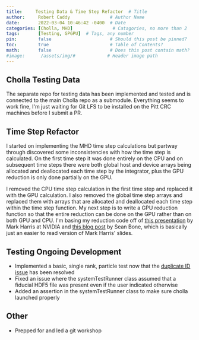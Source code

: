```yaml
---
title:     Testing Data & Time Step Refactor  # Title
author:     Robert Caddy               # Author Name
date:       2022-03-04 10:46:42 -0400  # Date
categories: [Cholla, MHD]               # Catagories, no more than 2
tags:       [Testing, GPGPU]  # Tags, any number
pin:        false                      # Should this post be pinned?
toc:        true                       # Table of Contents?
math:       false                      # Does this post contain math?
#image:      /assets/img/#            # Header image path
---
```


## Cholla Testing Data

The separate repo for testing data has been implemented and tested and is
connected to the main Cholla repo as a submodule. Everything seems to work fine,
I'm just waiting for Git LFS to be installed on the Pitt CRC machines before I
submit a PR.

## Time Step Refactor

I started on implementing the MHD time step calculations but partway through
discovered some inconsistencies with how the time step is calculated. On the
first time step it was done entirely on the CPU and on subsequent time steps
there were both global host and device arrays being allocated and deallocated
each time step by the integrator, plus the GPU reduction is only done partially
on the GPU.

I removed the CPU time step calculation in the first time step and replaced it
with the GPU calculation. I also removed the global time step arrays and
replaced them with arrays that are allocated and deallocated each time step
within the time step function. My next step is to write a GPU reduction function
so that the entire reduction can be done on the GPU rather than on both GPU and
CPU. I'm basing my reduction code off of [this
presentation](https://developer.download.nvidia.com/assets/cuda/files/reduction.pdf)
by Mark Harris at NVIDIA and [this blog
post](https://seanbone.ch/cuda-efficient-parallel-reduction/) by Sean Bone, which
is basically just an easier to read version of Mark Harris' slides.

## Testing Ongoing Development

- Implemented a basic, single rank, particle test now that the [duplicate ID
  issue](https://github.com/cholla-hydro/cholla/issues/98) has been resolved
- Fixed an issue where the systemTestRunner class assumed that a fiducial HDF5
  file was present even if the user indicated otherwise
- Added an assertion in the systemTestRunner class to make sure cholla launched
  properly

## Other

- Prepped for and led a git workshop
